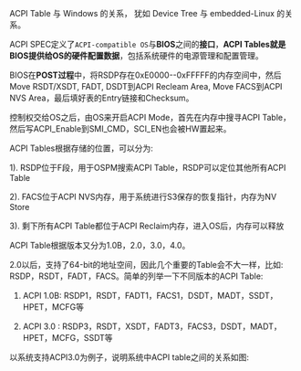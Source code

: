 
ACPI Table 与 Windows 的关系， 犹如 Device Tree 与 embedded-Linux 的关系。

ACPI SPEC定义了`ACPI-compatible OS`与**BIOS**之间的**接口**，**ACPI Tables就是BIOS提供给OS的硬件配置数据**，包括系统硬件的电源管理和配置管理。

BIOS在**POST过程**中，将RSDP存在0xE0000--0xFFFFF的内存空间中，然后Move RSDT/XSDT, FADT, DSDT到ACPI Recleam Area, Move FACS到ACPI NVS Area，最后填好表的Entry链接和Checksum。

控制权交给OS之后，由OS来开启ACPI Mode，首先在内存中搜寻ACPI Table，然后写ACPI_Enable到SMI_CMD，SCI_EN也会被HW置起来。

ACPI Tables根据存储的位置，可以分为: 

1).  RSDP位于F段，用于OSPM搜索ACPI Table，RSDP可以定位其他所有ACPI Table

2).  FACS位于ACPI NVS内存，用于系统进行S3保存的恢复指针，内存为NV Store

3). 剩下所有ACPI Table都位于ACPI Reclaim内存，进入OS后，内存可以释放

ACPI Table根据版本又分为1.0B，2.0，3.0，4.0。

2.0以后，支持了64-bit的地址空间，因此几个重要的Table会不大一样，比如: RSDP，RSDT，FADT，FACS。简单的列举一下不同版本的ACPI Table: 

1) ACPI 1.0B: RSDP1，RSDT，FADT1，FACS1，DSDT，MADT，SSDT，HPET，MCFG等

2) ACPI 3.0 : RSDP3，RSDT，XSDT，FADT3，FACS3，DSDT，MADT，HPET，MCFG，SSDT等

以系统支持ACPI3.0为例子，说明系统中ACPI table之间的关系如图: 

